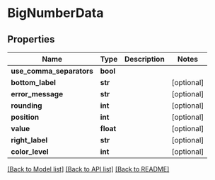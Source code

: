 # BigNumberData

## Properties
Name | Type | Description | Notes
------------ | ------------- | ------------- | -------------
**use_comma_separators** | **bool** |  | 
**bottom_label** | **str** |  | [optional] 
**error_message** | **str** |  | [optional] 
**rounding** | **int** |  | [optional] 
**position** | **int** |  | [optional] 
**value** | **float** |  | [optional] 
**right_label** | **str** |  | [optional] 
**color_level** | **int** |  | [optional] 

[[Back to Model list]](../README.md#documentation-for-models) [[Back to API list]](../README.md#documentation-for-api-endpoints) [[Back to README]](../README.md)


